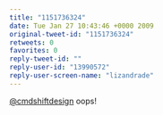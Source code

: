 ```yaml
---
title: "1151736324"
date: Tue Jan 27 10:43:46 +0000 2009
original-tweet-id: "1151736324"
retweets: 0
favorites: 0
reply-tweet-id: ""
reply-user-id: "13990572"
reply-user-screen-name: "lizandrade"
---
```

<a href="https://twitter.com/cmdshiftdesign">@cmdshiftdesign</a> oops!
